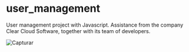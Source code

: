 # user_management
User management project with Javascript. Assistance from the company Clear Cloud Software, together with its team of developers.


![Capturar](https://user-images.githubusercontent.com/60721610/192268574-f0963371-d235-4e35-9277-d331104ac8a1.PNG)
